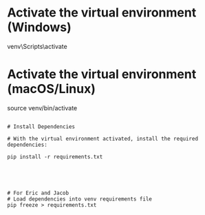 # Activate the virtual environment (Windows)
venv\Scripts\activate

# Activate the virtual environment (macOS/Linux)
source venv/bin/activate
```

# Install Dependencies

# With the virtual environment activated, install the required dependencies:

pip install -r requirements.txt





# For Eric and Jacob
# Load dependencies into venv requirements file
pip freeze > requirements.txt


